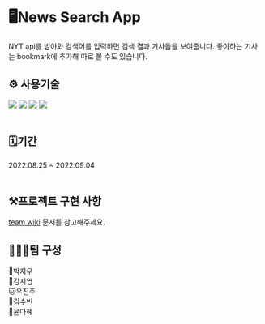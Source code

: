 # 🖥️News Search App

NYT api를 받아와 검색어를 입력하면 검색 결과 기사들을 보여줍니다. 좋아하는 기사는 bookmark에 추가해 따로 볼 수도 있습니다.

## ⚙️ 사용기술

<img src="https://img.shields.io/badge/Javascript-yellow?style=for-the-badge&logo=이미지 이름&logoColor=black">
<img src="https://img.shields.io/badge/react-blue?style=for-the-badge&logo=이미지 이름&logoColor=black">
<img src="https://img.shields.io/badge/redux_toolkit-green?style=for-the-badge&logo=이미지 이름&logoColor=black"> <img src="https://img.shields.io/badge/css-orange?style=for-the-badge&logo=이미지 이름&logoColor=black">
<br/>
<br/>

## 🗓️기간

2022.08.25 ~ 2022.09.04
<br/>
<br />

## ⚒️프로젝트 구현 사항

<a href="https://github.com/ReactMiniProject-team1/News-Search-App/wiki">team wiki</a> 문서를 참고해주세요.

## 👩🏻‍💻팀 구성

🐰박지우 </br>
🦊김지엽</br>
🐱우진주</br>
🐨김수빈</br>
🐼윤다혜</br>
